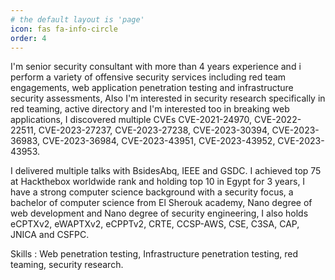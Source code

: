 ```yaml
---
# the default layout is 'page'
icon: fas fa-info-circle
order: 4
---
```


<p>
I'm senior security consultant with more than 4 years experience and i perform a variety of offensive security services including red team engagements, web application penetration testing and infrastructure security assessments, Also I'm interested in security research specifically in red teaming, active directory and I'm interested too in breaking web applications, I discovered multiple CVEs CVE-2021-24970, CVE-2022-22511, CVE-2023-27237, CVE-2023-27238, CVE-2023-30394, CVE-2023-36983, CVE-2023-36984, CVE-2023-43951, CVE-2023-43952, CVE-2023-43953. </p>
<p>
I delivered multiple talks with BsidesAbq, IEEE and GSDC. I achieved top 75 at Hackthebox worldwide rank and holding top 10 in Egypt for 3 years, I have a strong computer science background with a security focus, a bachelor of computer science from El Sherouk academy, Nano degree of web development and Nano degree of security engineering, I also holds eCPTXv2, eWAPTXv2, eCPPTv2, CRTE, CCSP-AWS, CSE, C3SA, CAP, JNICA and CSFPC.</p>
<p>
Skills : Web penetration testing, Infrastructure penetration testing, red teaming, security research.
</p>
